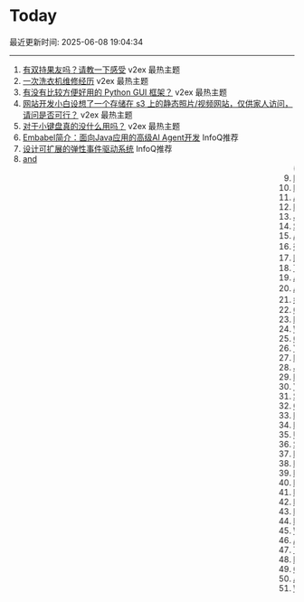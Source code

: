 # Today

最近更新时间: 2025-06-08 19:04:34

--- 
1. [有双持果友吗？请教一下感受](https://www.v2ex.com/t/1137157) v2ex 最热主题
2. [一次洗衣机维修经历](https://www.v2ex.com/t/1137147) v2ex 最热主题
3. [有没有比较方便好用的 Python GUI 框架？](https://www.v2ex.com/t/1137123) v2ex 最热主题
4. [网站开发小白设想了一个存储在 s3 上的静态照片/视频网站，仅供家人访问，请问是否可行？](https://www.v2ex.com/t/1137115) v2ex 最热主题
5. [对于小键盘真的没什么用吗？](https://www.v2ex.com/t/1137109) v2ex 最热主题
6. [Embabel简介：面向Java应用的高级AI Agent开发](https://www.infoq.cn/article/Cc0fP5AEAJMpe7G5jxcu) InfoQ推荐
7. [设计可扩展的弹性事件驱动系统](https://www.infoq.cn/article/fbKugCt382Noyah2KLcr) InfoQ推荐
8. [<Blink> and <Marquee> (2020)](https://danq.me/2020/11/11/blink-and-marquee/) Hacker News
9. [Louis Rossmann: We've started a foundation to bring back ownership [video]](https://www.youtube.com/watch?v=WBG6Vw3nxZs) Hacker News
10. [Installing Microsoft Windows 98 in DOSBox-X](https://dosbox-x.com/wiki/Guide%3AInstalling-Windows-98#_windows_editions_this_guide_applies_to) Hacker News
11. [Ask HN: Does anyone know of a general news site akin to Hacker News?](https://news.ycombinator.com/item?id=44214410) Hacker News
12. [Reinforcement Learning to Train Large Language Models to Explain Human Decisions](https://arxiv.org/abs/2505.11614) Hacker News
13. [Joining Apple Computer (2018)](https://www.folklore.org/Joining_Apple_Computer.html) Hacker News
14. [Should I Use a Carousel? (2013)](https://shouldiuseacarousel.com/) Hacker News
15. [An innovative superfamily of fonts for code (2023)](https://monaspace.githubnext.com/) Hacker News
16. [微软将对人工智能模型的“安全性”进行排名](https://www.36kr.com/newsflashes/3327110608087558) 36kr快讯
17. [国产具身大模型首次获得汽车制造全场景验证](https://www.36kr.com/newsflashes/3327108908427781) 36kr快讯
18. [The US is turning into a mass techno-surveillance state](https://english.elpais.com/usa/2025-06-05/how-the-us-is-turning-into-a-mass-techno-surveillance-state.html) Hacker News
19. [An innovative superfamily of fonts for code](https://monaspace.githubnext.com/) Hacker News
20. [Azure AI Search推出智能会话AI的代理式检索](https://www.infoq.cn/article/gede83jNiZ7Qi59GkD0G) InfoQ推荐
21. [如何培养成为首席工程师的技能](https://www.infoq.cn/article/3DmjhPcG2KgAowupxIh9) InfoQ推荐
22. [Coventry Very Light Rail](https://www.coventry.gov.uk/coventry-light-rail) Hacker News
23. [Don't Panic, but Douglas Adams Predicted a Lot of This](https://krisstgabriel.substack.com/p/dont-panic-but-douglas-adams-predicted) Hacker News
24. [Why Understanding Software Cycle Time Is Messy, Not Magic](https://arxiv.org/abs/2503.05040) Hacker News
25. [Convert photos to Atkinson dithering](https://gazs.github.io/canvas-atkinson-dither/) Hacker News
26. [You need much less memory than time](https://blog.computationalcomplexity.org/2025/02/you-need-much-less-memory-than-time.html) Hacker News
27. [Math Symbol Frequencies](https://leancrew.com/all-this/2025/06/math-symbol-frequencies/) Hacker News
28. [Joining Apple Computer](https://www.folklore.org/Joining_Apple_Computer.html) Hacker News
29. [Field Notes from Shipping Real Code with Claude](https://diwank.space/field-notes-from-shipping-real-code-with-claude) Hacker News
30. [You Need Much Less Memory Than Time](https://blog.computationalcomplexity.org/2025/02/you-need-much-less-memory-than-time.html) Hacker News
31. [Stop Vibe Coding. Start Cyborg Coding](https://chaserabenn.medium.com/stop-vibe-coding-start-cyborg-coding-640f3e16c83e) Hacker News
32. [Convert Photos to Atkinson Dithering](https://gazs.github.io/canvas-atkinson-dither/) Hacker News
33. [Bill Atkinson has died](https://daringfireball.net/linked/2025/06/07/bill-atkinson-rip) Hacker News
34. [BorgBackup 2 has no server-side append-only anymore](https://github.com/borgbackup/borg/pull/8798) Hacker News
35. [Updates to Advanced Voice Mode for paid users](https://help.openai.com/en/articles/6825453-chatgpt-release-notes) Hacker News
36. [Self-Host and Tech Independence: The Joy of Building Your Own](https://www.ssp.sh/blog/self-host-self-independence/) Hacker News
37. [Discovering a JDK Race Condition, and Debugging It in 30 Minutes with Fray](https://aoli.al/blogs/jdk-bug/) Hacker News
38. [Hollywood Is Already Using AI (and Hiding It)](https://www.vulture.com/article/generative-ai-hollywood-movies-tv.html) Hacker News
39. [PyOpticL – Code-to-CAD optical system engineering](https://github.com/UMassIonTrappers/PyOpticL) Hacker News
40. [Log-Linear Attention](https://arxiv.org/abs/2506.04761) Hacker News
41. [My experiment living in a tent in Hong Kong's jungle](https://corentin.trebaol.com/Blog/8.+The+Homelessness+Experiment) Hacker News
42. [I'm Wirecutter's water-quality expert. I don't filter my water](https://www.nytimes.com/wirecutter/reviews/know-your-water-quality/) Hacker News
43. [Bill Atkinson has died](https://m.facebook.com/story.php?story_fbid=10238073579963378&id=1378467145) Hacker News
44. [I'm Wirecutter's Water-Quality Expert. I Don't Filter My Water](https://www.nytimes.com/wirecutter/reviews/know-your-water-quality/) Hacker News
45. [Washington Post's Privacy Tip: Stop Using Chrome, Delete Meta Apps (and Yandex)](https://tech.slashdot.org/story/25/06/07/035249/washington-posts-privacy-tip-stop-using-chrome-delete-metas-apps-and-yandex) Hacker News
46. [A Homelessness Experiment](https://corentin.trebaol.com/Blog/8.+The+Homelessness+Experiment) Hacker News
47. [The Homelessness Experiment – or how to AI-proof your life](https://corentin.trebaol.com/Blog/8.+The+Homelessness+Experiment) Hacker News
48. [Bill Atkinson has passed away](https://m.facebook.com/story.php?story_fbid=10238073579963378&id=1378467145) Hacker News
49. [OneText (YC W23) Is Hiring a DevOps/DBA Lead Engineer](https://jobs.ashbyhq.com/one-text/b95952a2-9bc2-4c3a-9da1-3dcc157b4a27) Hacker News
50. [After Pornhub left France, this VPN saw a 1,000% surge in signups in 30 minutes](https://mashable.com/article/proton-vpn-pornhub-france) Hacker News
51. [Why Pandas feels clunky when coming from R (2024)](https://www.sumsar.net/blog/pandas-feels-clunky-when-coming-from-r/) Hacker News
